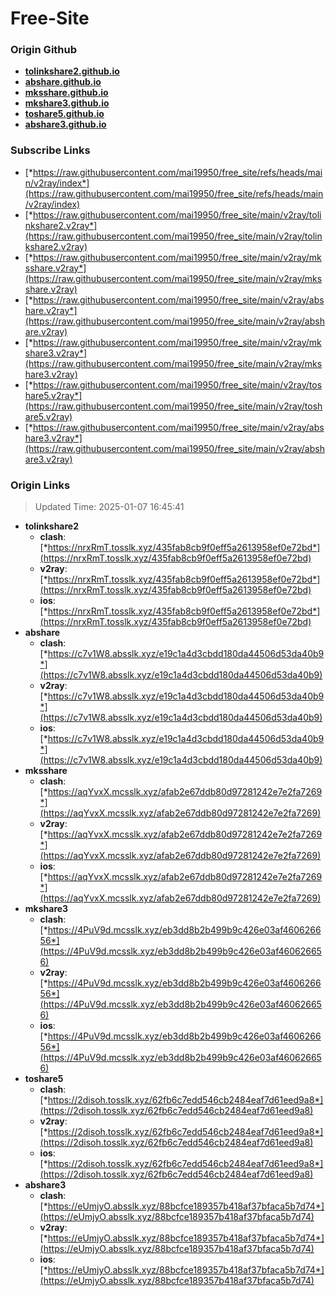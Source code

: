 # Free-Site

### Origin Github

- [**tolinkshare2.github.io**](https://github.com/tolinkshare2/tolinkshare2.github.io)
- [**abshare.github.io**](https://github.com/abshare/abshare.github.io)
- [**mksshare.github.io**](https://github.com/mksshare/mksshare.github.io)
- [**mkshare3.github.io**](https://github.com/mkshare3/mkshare3.github.io)
- [**toshare5.github.io**](https://github.com/toshare5/toshare5.github.io)
- [**abshare3.github.io**](https://github.com/abshare3/abshare3.github.io)

### Subscribe Links

- [*https://raw.githubusercontent.com/mai19950/free_site/refs/heads/main/v2ray/index*](https://raw.githubusercontent.com/mai19950/free_site/refs/heads/main/v2ray/index)
- [*https://raw.githubusercontent.com/mai19950/free_site/main/v2ray/tolinkshare2.v2ray*](https://raw.githubusercontent.com/mai19950/free_site/main/v2ray/tolinkshare2.v2ray)
- [*https://raw.githubusercontent.com/mai19950/free_site/main/v2ray/mksshare.v2ray*](https://raw.githubusercontent.com/mai19950/free_site/main/v2ray/mksshare.v2ray)
- [*https://raw.githubusercontent.com/mai19950/free_site/main/v2ray/abshare.v2ray*](https://raw.githubusercontent.com/mai19950/free_site/main/v2ray/abshare.v2ray)
- [*https://raw.githubusercontent.com/mai19950/free_site/main/v2ray/mkshare3.v2ray*](https://raw.githubusercontent.com/mai19950/free_site/main/v2ray/mkshare3.v2ray)
- [*https://raw.githubusercontent.com/mai19950/free_site/main/v2ray/toshare5.v2ray*](https://raw.githubusercontent.com/mai19950/free_site/main/v2ray/toshare5.v2ray)
- [*https://raw.githubusercontent.com/mai19950/free_site/main/v2ray/abshare3.v2ray*](https://raw.githubusercontent.com/mai19950/free_site/main/v2ray/abshare3.v2ray)

### Origin Links

> Updated Time: 2025-01-07 16:45:41

- **tolinkshare2**
  - **clash**: [*https://nrxRmT.tosslk.xyz/435fab8cb9f0eff5a2613958ef0e72bd*](https://nrxRmT.tosslk.xyz/435fab8cb9f0eff5a2613958ef0e72bd)
  - **v2ray**: [*https://nrxRmT.tosslk.xyz/435fab8cb9f0eff5a2613958ef0e72bd*](https://nrxRmT.tosslk.xyz/435fab8cb9f0eff5a2613958ef0e72bd)
  - **ios**: [*https://nrxRmT.tosslk.xyz/435fab8cb9f0eff5a2613958ef0e72bd*](https://nrxRmT.tosslk.xyz/435fab8cb9f0eff5a2613958ef0e72bd)
- **abshare**
  - **clash**: [*https://c7v1W8.absslk.xyz/e19c1a4d3cbdd180da44506d53da40b9*](https://c7v1W8.absslk.xyz/e19c1a4d3cbdd180da44506d53da40b9)
  - **v2ray**: [*https://c7v1W8.absslk.xyz/e19c1a4d3cbdd180da44506d53da40b9*](https://c7v1W8.absslk.xyz/e19c1a4d3cbdd180da44506d53da40b9)
  - **ios**: [*https://c7v1W8.absslk.xyz/e19c1a4d3cbdd180da44506d53da40b9*](https://c7v1W8.absslk.xyz/e19c1a4d3cbdd180da44506d53da40b9)
- **mksshare**
  - **clash**: [*https://aqYvxX.mcsslk.xyz/afab2e67ddb80d97281242e7e2fa7269*](https://aqYvxX.mcsslk.xyz/afab2e67ddb80d97281242e7e2fa7269)
  - **v2ray**: [*https://aqYvxX.mcsslk.xyz/afab2e67ddb80d97281242e7e2fa7269*](https://aqYvxX.mcsslk.xyz/afab2e67ddb80d97281242e7e2fa7269)
  - **ios**: [*https://aqYvxX.mcsslk.xyz/afab2e67ddb80d97281242e7e2fa7269*](https://aqYvxX.mcsslk.xyz/afab2e67ddb80d97281242e7e2fa7269)
- **mkshare3**
  - **clash**: [*https://4PuV9d.mcsslk.xyz/eb3dd8b2b499b9c426e03af460626656*](https://4PuV9d.mcsslk.xyz/eb3dd8b2b499b9c426e03af460626656)
  - **v2ray**: [*https://4PuV9d.mcsslk.xyz/eb3dd8b2b499b9c426e03af460626656*](https://4PuV9d.mcsslk.xyz/eb3dd8b2b499b9c426e03af460626656)
  - **ios**: [*https://4PuV9d.mcsslk.xyz/eb3dd8b2b499b9c426e03af460626656*](https://4PuV9d.mcsslk.xyz/eb3dd8b2b499b9c426e03af460626656)
- **toshare5**
  - **clash**: [*https://2disoh.tosslk.xyz/62fb6c7edd546cb2484eaf7d61eed9a8*](https://2disoh.tosslk.xyz/62fb6c7edd546cb2484eaf7d61eed9a8)
  - **v2ray**: [*https://2disoh.tosslk.xyz/62fb6c7edd546cb2484eaf7d61eed9a8*](https://2disoh.tosslk.xyz/62fb6c7edd546cb2484eaf7d61eed9a8)
  - **ios**: [*https://2disoh.tosslk.xyz/62fb6c7edd546cb2484eaf7d61eed9a8*](https://2disoh.tosslk.xyz/62fb6c7edd546cb2484eaf7d61eed9a8)
- **abshare3**
  - **clash**: [*https://eUmjyO.absslk.xyz/88bcfce189357b418af37bfaca5b7d74*](https://eUmjyO.absslk.xyz/88bcfce189357b418af37bfaca5b7d74)
  - **v2ray**: [*https://eUmjyO.absslk.xyz/88bcfce189357b418af37bfaca5b7d74*](https://eUmjyO.absslk.xyz/88bcfce189357b418af37bfaca5b7d74)
  - **ios**: [*https://eUmjyO.absslk.xyz/88bcfce189357b418af37bfaca5b7d74*](https://eUmjyO.absslk.xyz/88bcfce189357b418af37bfaca5b7d74)
